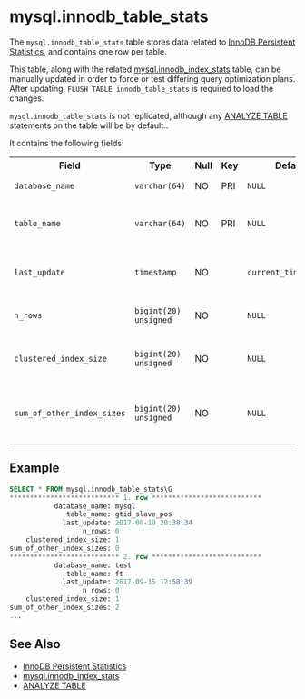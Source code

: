 # mysql.innodb_table_stats

The `mysql.innodb_table_stats` table stores data related to [InnoDB Persistent Statistics](/replication/optimization-and-tuning/query-optimizations/statistics-for-optimizing-queries/innodb-persistent-statistics/), and contains one row per table.

This table, along with the related [mysql.innodb_index_stats](/sql-statements-structure/sql-statements/administrative-sql-statements/system-tables/the-mysql-database-tables/mysqlinnodb_index_stats/) table, can be manually updated in order to force or test differing query optimization plans. After updating, `FLUSH TABLE innodb_table_stats` is required to load the changes.

`mysql.innodb_table_stats` is not replicated, although any [ANALYZE TABLE](/sql-statements-structure/sql-statements/table-statements/analyze-table/) statements on the table will be by default..

It contains the following fields:

<table><tbody><tr><th>Field</th><th>Type</th><th>Null</th><th>Key</th><th>Default</th><th>Description</th></tr>
<tr><td><code>database_name</code></td><td><code>varchar(64)</code></td><td>NO</td><td>PRI</td><td><code>NULL</code></td><td>Database name.</td></tr>
<tr><td><code>table_name	</code></td><td><code>varchar(64)</code></td><td>NO</td><td>PRI</td><td><code>NULL</code></td><td>Table, partition or subpartition name.</td></tr>
<tr><td><code>last_update</code></td><td><code>timestamp</code></td><td>NO</td><td></td><td><code>current_timestamp()</code></td><td>Time that this row was last updated.</td></tr>
<tr><td><code>n_rows</code></td><td><code>bigint(20) unsigned</code></td><td>NO</td><td></td><td><code>NULL</code></td><td>Number of rows in the table.</td></tr>
<tr><td><code>clustered_index_size</code></td><td><code>bigint(20) unsigned</code></td><td>NO</td><td></td><td><code>NULL</code></td><td>Size, in pages, of the primary index.</td></tr>
<tr><td><code>sum_of_other_index_sizes</code></td><td><code>bigint(20) unsigned</code></td><td>NO</td><td></td><td><code>NULL</code></td><td>Size, in pages, of non-primary indexes.</td></tr>
</tbody></table>

## Example

```sql
SELECT * FROM mysql.innodb_table_stats\G
*************************** 1. row ***************************
           database_name: mysql
              table_name: gtid_slave_pos
             last_update: 2017-08-19 20:38:34
                  n_rows: 0
    clustered_index_size: 1
sum_of_other_index_sizes: 0
*************************** 2. row ***************************
           database_name: test
              table_name: ft
             last_update: 2017-09-15 12:58:39
                  n_rows: 0
    clustered_index_size: 1
sum_of_other_index_sizes: 2
...
```

## See Also

- [InnoDB Persistent Statistics](/replication/optimization-and-tuning/query-optimizations/statistics-for-optimizing-queries/innodb-persistent-statistics/)
- [mysql.innodb_index_stats](/sql-statements-structure/sql-statements/administrative-sql-statements/system-tables/the-mysql-database-tables/mysqlinnodb_index_stats/)
- [ANALYZE TABLE](/sql-statements-structure/sql-statements/table-statements/analyze-table/)